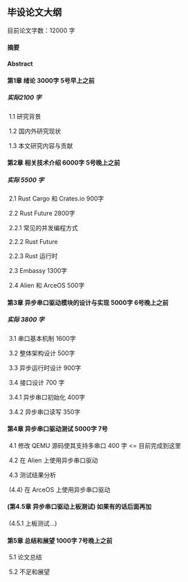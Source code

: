 ## 毕设论文大纲

目前论文字数：12000 字

#### 摘要

#### Abstract

#### 第1章 绪论 3000字    5号早上之前  

##### 实际2100 字

​	1.1 研究背景  

​	1.2 国内外研究现状

​	1.3 本文研究内容与贡献

#### 第2章 相关技术介绍  6000字     5号晚上之前

##### 实际 5500 字

​	2.1 Rust Cargo 和 Crates.io    900字

​	2.2 Rust Future	2800字

​		2.2.1 常见的并发编程方式          

​		2.2.2 Rust Future 			   

​		2.2.3 Rust 运行时                                                

​	2.3 Embassy          1300字                                

​	2.4 Alien 和 ArceOS             500字

#### 第3章 异步串口驱动模块的设计与实现 5000字      6号晚上之前

##### 实际 3800 字

​	3.1 串口基本机制  1600字

​	3.2 整体架构设计  500字

​	3.3 异步运行时设计	900字

​	3.4 接口设计  700 字

​		3.4.1 异步串口初始化  400字

​		3.4.2 异步串口读写  350字

#### 第4章 异步串口驱动测试  5000字    7号

​	4.1 修改 QEMU 源码使其支持多串口  400 字    <= 目前完成到这里

​	4.2 在 Alien 上使用异步串口驱动

​	4.3 测试结果分析	

​	(4.4) 在 ArceOS 上使用异步串口驱动

#### (第4.5章 异步串口驱动上板测试)   如果有的话后面再加

​	(4.5.1 上板测试...)

#### 第5章 总结和展望 1000字	7号晚上之前

​	5.1 论文总结

​	5.2 不足和展望


